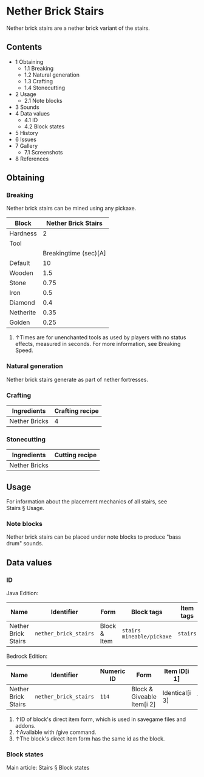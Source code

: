 # Nether Brick Stairs
Nether brick stairs are a nether brick variant of the stairs.

## Contents
- 1 Obtaining
	- 1.1 Breaking
	- 1.2 Natural generation
	- 1.3 Crafting
	- 1.4 Stonecutting
- 2 Usage
	- 2.1 Note blocks
- 3 Sounds
- 4 Data values
	- 4.1 ID
	- 4.2 Block states
- 5 History
- 6 Issues
- 7 Gallery
	- 7.1 Screenshots
- 8 References

## Obtaining
### Breaking
Nether brick stairs can be mined using any pickaxe.

| Block     | Nether Brick Stairs   |
|-----------|-----------------------|
| Hardness  | 2                     |
| Tool      |                       |
|           | Breakingtime (sec)[A] |
| Default   | 10                    |
| Wooden    | 1.5                   |
| Stone     | 0.75                  |
| Iron      | 0.5                   |
| Diamond   | 0.4                   |
| Netherite | 0.35                  |
| Golden    | 0.25                  |

1. ↑Times are for unenchanted tools as used by players with no status effects, measured in seconds. For more information, see Breaking Speed.

### Natural generation
Nether brick stairs generate as part of nether fortresses.

### Crafting
| Ingredients   | Crafting recipe |
|---------------|-----------------|
| Nether Bricks | 4               |

### Stonecutting
| Ingredients   | Cutting recipe |
|---------------|----------------|
| Nether Bricks |                |

## Usage
For information about the placement mechanics of all stairs, see Stairs § Usage.

### Note blocks
Nether brick stairs can be placed under note blocks to produce "bass drum" sounds.

## Data values
### ID
Java Edition:

| Name                | Identifier            | Form         | Block tags                      | Item tags | Translation key                       |
|---------------------|-----------------------|--------------|---------------------------------|-----------|---------------------------------------|
| Nether Brick Stairs | `nether_brick_stairs` | Block & Item | `stairs`<br/>`mineable/pickaxe` | `stairs`  | `block.minecraft.nether_brick_stairs` |

Bedrock Edition:

| Name                | Identifier            | Numeric ID | Form                       | Item ID[i 1]   | Translation key                 |
|---------------------|-----------------------|------------|----------------------------|----------------|---------------------------------|
| Nether Brick Stairs | `nether_brick_stairs` | `114`      | Block & Giveable Item[i 2] | Identical[i 3] | `tile.nether_brick_stairs.name` |

1. ↑ID of block's direct item form, which is used in savegame files and addons.
2. ↑Available with /give command.
3. ↑The block's direct item form has the same id as the block.

### Block states
Main article: Stairs § Block states

